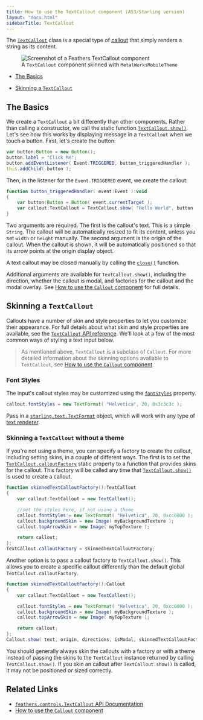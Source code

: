 ```yaml
---
title: How to use the TextCallout component (AS3/Starling version)
layout: "docs.html"
sidebarTitle: TextCallout
---
```


The [`TextCallout`](/api-reference/feathers/controls/TextCallout.html) class is a special type of [callout](./callout.md) that simply renders a string as its content.

<figure>
<img src="/learn/as3-starling/images/text-callout.png" srcset="/learn/as3-starling/images/text-callout@2x.png 2x" alt="Screenshot of a Feathers TextCallout component" />
<figcaption>A <code>TextCallout</code> component skinned with <code>MetalWorksMobileTheme</code></figcaption>
</figure>

- [The Basics](#the-basics)

- [Skinning a `TextCallout`](#skinning-a-textcallout)

## The Basics

We create a `TextCallout` a bit differently than other components. Rather than calling a constructor, we call the static function [`TextCallout.show()`](</api-reference/feathers/controls/TextCallout.html#show()>). Let's see how this works by displaying message in a `TextCallout` when we touch a button. First, let's create the button:

```actionscript
var button:Button = new Button();
button.label = "Click Me";
button.addEventListener( Event.TRIGGERED, button_triggeredHandler );
this.addChild( button );
```

Then, in the listener for the `Event.TRIGGERED` event, we create the callout:

```actionscript
function button_triggeredHandler( event:Event ):void
{
    var button:Button = Button( event.currentTarget );
    var callout:TextCallout = TextCallout.show( "Hello World", button );
}
```

Two arguments are required. The first is the callout's text. This is a simple `String`. The callout will be automatically resized to fit its content, unless you set `width` or `height` manually. The second argument is the origin of the callout. When the callout is shown, it will be automatically positioned so that its arrow points at the origin display object.

A text callout may be closed manually by calling the [`close()`](</api-reference/feathers/controls/Callout.html#close()>) function.

Additional arguments are available for `TextCallout.show()`, including the direction, whether the callout is modal, and factories for the callout and the modal overlay. See [How to use the `Callout` component](./callout.md) for full details.

## Skinning a `TextCallout`

Callouts have a number of skin and style properties to let you customize their appearance. For full details about what skin and style properties are available, see the [`TextCallout` API reference](/api-reference/feathers/controls/TextCallout.html). We'll look at a few of the most common ways of styling a text input below.

> As mentioned above, `TextCallout` is a subclass of `Callout`. For more detailed information about the skinning options available to `TextCallout`, see [How to use the `Callout` component](./callout.md).

### Font Styles

The input's callout styles may be customized using the [`fontStyles`](/api-reference/feathers/controls/TextCallout.html#fontStyles) property.

```actionscript
callout.fontStyles = new TextFormat( "Helvetica", 20, 0x3c3c3c );
```

Pass in a [`starling.text.TextFormat`](https://doc.starling-framework.org/current/starling/text/TextFormat.html) object, which will work with any type of [text renderer](./text-renderers.md).

### Skinning a `TextCallout` without a theme

If you're not using a theme, you can specify a factory to create the callout, including setting skins, in a couple of different ways. The first is to set the [`TextCallout.calloutFactory`](/api-reference/feathers/controls/TextCallout.html#calloutFactory) static property to a function that provides skins for the callout. This factory will be called any time that [`TextCallout.show()`](</api-reference/feathers/controls/TextCallout.html#show()>) is used to create a callout.

```actionscript
function skinnedTextCalloutFactory():TextCallout
{
    var callout:TextCallout = new TextCallout();

    //set the styles here, if not using a theme
    callout.fontStyles = new TextFormat( "Helvetica", 20, 0xcc0000 );
    callout.backgroundSkin = new Image( myBackgroundTexture );
    callout.topArrowSkin = new Image( myTopTexture );

    return callout;
};
TextCallout.calloutFactory = skinnedTextCalloutFactory;
```

Another option is to pass a callout factory to `TextCallout.show()`. This allows you to create a specific callout differently than the default global `TextCallout.calloutFactory`.

```actionscript
function skinnedTextCalloutFactory():Callout
{
    var callout:TextCallout = new TextCallout();

    callout.fontStyles = new TextFormat( "Helvetica", 20, 0xcc0000 );
    callout.backgroundSkin = new Image( myBackgroundTexture );
    callout.topArrowSkin = new Image( myTopTexture );

    return callout;
};
Callout.show( text, origin, directions, isModal, skinnedTextCalloutFactory );
```

You should generally always skin the callouts with a factory or with a theme instead of passing the skins to the `TextCallout` instance returned by calling `TextCallout.show()`. If you skin an callout after `TextCallout.show()` is called, it may not be positioned or sized correctly.

## Related Links

- [`feathers.controls.TextCallout` API Documentation](/api-reference/feathers/controls/TextCallout.html)
- [How to use the `Callout` component](./callout.md)
